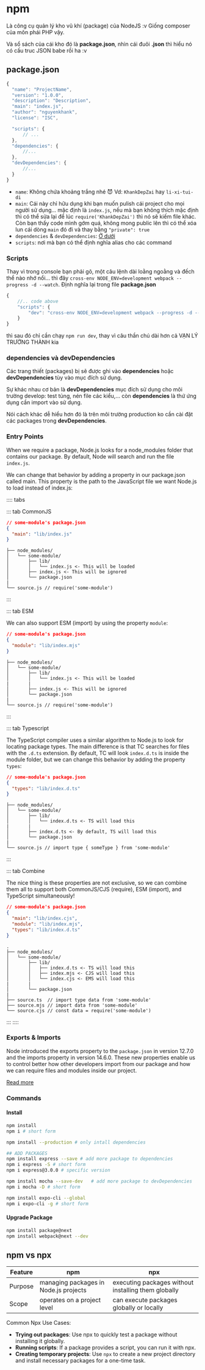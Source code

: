 # npm 

Là công cụ quản lý kho vũ khí (package) của NodeJS :v Giống composer của môn phái PHP vậy.

Và sổ sách của cái kho đó là **package.json**, nhìn cái đuôi **.json** thì hiểu nó có cấu truc JSON babe rồi ha :v 

## package.json

```javascript
{
  "name": "ProjectName",
  "version": "1.0.0",
  "description": "Description",
  "main": "index.js",
  "author": "nguyenkhank",
  "license": "ISC",

  "scripts": { 
      // ... 
  },
  "dependencies": {
      //...
  },
  "devDependencies": {
      //...
  }
}
```

- `name`: Không chứa khoảng trắng nhé :smiling_imp: Vd:  `KhankDepZai` hay `li-xi-tui-di` 
- `main`: Cái này chỉ hữu dụng khi bạn muốn pulish cái project cho mọi người sử dụng... mặc định là `index.js`, nếu mà bạn không thích mặc định thì có thể sửa lại để lúc `require('KhankDepZai')` thì nó sẽ kiếm file khác. Còn bạn thấy code mình gớm quá, không mong public lên thì có thể xóa lun cái dòng `main` đó đi và thay bằng `"private": true`
- `dependencies` & `devDependencies`:  [Ở dưới](#dependencies-và-devdependencies)
- `scripts`: nơi mà bạn có thể định nghĩa alias cho các command 

### Scripts

Thay vì trong console bạn phải gõ, một câu lệnh dài loằng ngoằng và đếch thể nào nhớ nổi... thì đây `cross-env NODE_ENV=development webpack --progress -d --watch`. Định nghĩa lại trong file **package.json**

```javascript
{
    //.. code above
    "scripts": { 
        "dev": "cross-env NODE_ENV=development webpack --progress -d --watch"
    }
}
```

thì sau đó chỉ cần chạy `npm run dev`, thay vì câu thần chú dài hơn cả VẠN LÝ TRƯỜNG THÀNH kia  

### dependencies và devDependencies
Các trang thiết (packages) bị sẽ được ghi vào **dependencies**  hoặc  **devDependencies** tùy vào mục đích sử dụng. 

Sự khác nhau cơ bản là  **devDependencies** mục đích sử dụng cho môi trường develop: test tủng, nén file các kiểu,... còn **dependencies**  là thứ ứng dụng cần import vào sử dụng. 

Nói cách khác dễ hiểu hơn đó là trên môi trường production ko cần cài đặt các packages trong **devDependencies**.

### Entry Points

When we require a package, Node.js looks for a node_modules folder that contains our package. By default, Node will search and run the file `index.js`. 

We can change that behavior by adding a property in our package.json called main. This property is the path to the JavaScript file we want Node.js to load instead of index.js:

:::: tabs

::: tab CommonJS 

```json
// some-module's package.json
{
  "main": "lib/index.js"
}
```

```
├── node_modules/
│   └── some-module/
│       ├── lib/
│       │   └── index.js <- This will be loaded
│       ├── index.js <- This will be ignored
│       └── package.json
|
└── source.js // require('some-module')
```

:::

::: tab ESM 

We can also support ESM (import) by using the property `module`:

```json
// some-module's package.json
{
  "module": "lib/index.mjs"
}
```

```
├── node_modules/
│   └── some-module/
│       ├── lib/
│       │   └── index.js <- This will be loaded
|       |
│       ├── index.js <- This will be ignored
│       └── package.json
|
└── source.js // require('some-module')
```
:::

::: tab Typescript 

The TypeScript compiler uses a similar algorithm to Node.js to look for locating package types. The main difference is that TC searches for files with the `.d.ts` extension. By default, TC will look `index.d.ts` is inside the module folder, but we can change this behavior by adding the property `types`:

```json
// some-module's package.json
{
  "types": "lib/index.d.ts"
}
```

```
├── node_modules/
│   └── some-module/
│       ├── lib/
│       │   └── index.d.ts <- TS will load this
|       |
│       ├── index.d.ts <- By default, TS will load this
│       └── package.json
|
└── source.js // import type { someType } from 'some-module'
```
:::

::: tab Combine 

The nice thing is these properties are not exclusive, so we can combine them all to support both CommonJS/CJS (require), ESM (import), and TypeScript simultaneously!


```json
// some-module's package.json
{
  "main": "lib/index.cjs",
  "module": "lib/index.mjs",
  "types": "lib/index.d.ts"
}
```

```
.
├── node_modules/
│   └── some-module/
│       ├── lib/
│       │   ├── index.d.ts <- TS will load this
│       │   ├── index.mjs <- CJS will load this
│       │   └── index.cjs <- EMS will load this
|       |
│       └── package.json
|
├── source.ts  // import type data from 'some-module'
├── source.mjs // import data from 'some-module'
└── source.cjs // const data = require('some-module')
```
:::
::::

### Exports & Imports

Node introduced the exports property to the `package.json` in version 12.7.0 and the imports property in version 14.6.0. These new properties enable us to control better how other developers import from our package and how we can require files and modules inside our project.

[Read more](https://www.geeksforgeeks.org/import-and-export-in-node-js/)

### Commands 

#### Install 

```sh
npm install 
npm i # short form

npm install --production # only intall dependencies

## ADD PACKAGES
npm install express --save # add more package to dependencies
npm i express -S # short form
npm i express@3.0.0 # specific version

npm install mocha --save-dev   # add more package to devDependencies
npm i mocha -D # short form

npm install expo-cli --global 
npm i expo-cli -g # short form
```

#### Upgrade Package

```sh
npm install package@next
npm install webpack@next --dev
```


## npm vs npx

Feature | npm | npx 
-------- | ---- | ----
Purpose | managing packages in Node.js projects | executing packages without installing them globally
Scope | operates on a project level | can execute packages globally or locally 

Common Npx Use Cases:
- **Trying out packages**: Use npx to quickly test a package without installing it globally.
- **Running scripts**: If a package provides a script, you can run it with npx.
- **Creating temporary projects**: Use `npx` to create a new project directory and install necessary packages for a one-time task.